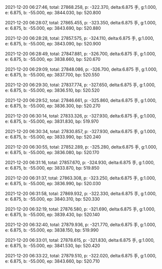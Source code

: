 2021-12-20 06:27:46, total: 27868.258, p: -322.370, delta:6.875 手, g:1.000, e: 6.875, b: -55.000, ep: 3844.030, bp: 520.800

2021-12-20 06:28:07, total: 27865.455, p: -323.350, delta:6.875 手, g:1.000, e: 6.875, b: -55.000, ep: 3843.690, bp: 520.880

2021-12-20 06:28:28, total: 27857.575, p: -324.110, delta:6.875 手, g:1.000, e: 6.875, b: -55.000, ep: 3843.090, bp: 520.900

2021-12-20 06:28:49, total: 27847.881, p: -326.700, delta:6.875 手, g:1.000, e: 6.875, b: -55.000, ep: 3838.660, bp: 520.670

2021-12-20 06:29:09, total: 27848.086, p: -326.700, delta:6.875 手, g:1.000, e: 6.875, b: -55.000, ep: 3837.700, bp: 520.550

2021-12-20 06:29:30, total: 27837.774, p: -327.650, delta:6.875 手, g:1.000, e: 6.875, b: -55.000, ep: 3836.510, bp: 520.520

2021-12-20 06:29:52, total: 27846.661, p: -325.860, delta:6.875 手, g:1.000, e: 6.875, b: -55.000, ep: 3836.300, bp: 520.270

2021-12-20 06:30:14, total: 27833.326, p: -327.930, delta:6.875 手, g:1.000, e: 6.875, b: -55.000, ep: 3831.830, bp: 519.970

2021-12-20 06:30:34, total: 27830.857, p: -327.930, delta:6.875 手, g:1.000, e: 6.875, b: -55.000, ep: 3833.990, bp: 520.240

2021-12-20 06:30:55, total: 27852.289, p: -325.280, delta:6.875 手, g:1.000, e: 6.875, b: -55.000, ep: 3836.080, bp: 520.170

2021-12-20 06:31:16, total: 27857.670, p: -324.930, delta:6.875 手, g:1.000, e: 6.875, b: -55.000, ep: 3833.870, bp: 519.850

2021-12-20 06:31:37, total: 27863.308, p: -323.250, delta:6.875 手, g:1.000, e: 6.875, b: -55.000, ep: 3836.990, bp: 520.030

2021-12-20 06:31:58, total: 27869.932, p: -322.330, delta:6.875 手, g:1.000, e: 6.875, b: -55.000, ep: 3840.310, bp: 520.330

2021-12-20 06:32:19, total: 27876.580, p: -321.690, delta:6.875 手, g:1.000, e: 6.875, b: -55.000, ep: 3839.430, bp: 520.140

2021-12-20 06:32:40, total: 27879.936, p: -321.770, delta:6.875 手, g:1.000, e: 6.875, b: -55.000, ep: 3838.150, bp: 519.990

2021-12-20 06:33:01, total: 27878.615, p: -321.830, delta:6.875 手, g:1.000, e: 6.875, b: -55.000, ep: 3841.530, bp: 520.420

2021-12-20 06:33:22, total: 27879.510, p: -322.020, delta:6.875 手, g:1.000, e: 6.875, b: -55.000, ep: 3843.660, bp: 520.710